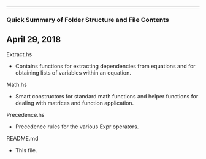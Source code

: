 ----------------------------------------------------------
### Quick Summary of Folder Structure and File Contents
April 29, 2018
----------------------------------------------------------

Extract.hs
  - Contains functions for extracting dependencies from equations
      and for obtaining lists of variables within an equation.

Math.hs
  - Smart constructors for standard math functions and helper functions for
  dealing with matrices and function application.

Precedence.hs
  - Precedence rules for the various Expr operators.

README.md
  - This file.
